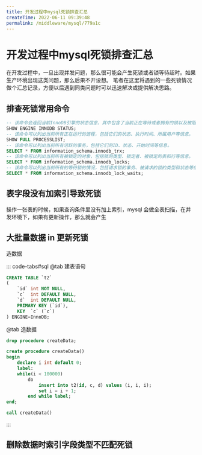 ```yaml
---
title: 开发过程中mysql死锁排查汇总
createTime: 2022-06-11 09:39:48
permalink: /middleware/mysql/779a1c
---
```


# 开发过程中mysql死锁排查汇总

在开发过程中，一旦出现并发问题，那么很可能会产生死锁或者锁等待超时。如果生产环境出现这类问题，那么后果不开设想。
笔者在这里将遇到的一些死锁情况做个汇总记录，方便以后遇到同类问题时可以迅速解决或提供解决思路。

## 排查死锁常用命令
```sql
-- 该命令会返回当前InnoDB引擎的状态信息，其中包含了当前正在等待或者拥有的锁以及被阻塞的事务等信息。
SHOW ENGINE INNODB STATUS;
-- 该命令可以列出当前所有正在运行的进程，包括它们的状态、执行时间、所属用户等信息。
SHOW FULL PROCESSLIST;
-- 该命令可以列出当前所有活跃的事务，包括它们的ID、状态、开始时间等信息。
SELECT * FROM information_schema.innodb_trx;
-- 该命令可以列出当前所有被锁定的对象，包括锁的类型、锁定者、被锁定的表和行等信息。
SELECT * FROM information_schema.innodb_locks;
-- 该命令可以列出当前所有的等待锁的情况，包括请求锁的事务、被请求的锁的类型和状态等信息。
SELECT * FROM information_schema.innodb_lock_waits;
```

## 表字段没有加索引导致死锁

操作一张表的时候，如果查询条件里没有加上索引，mysql 会做全表扫描，在并发环境下，如果有更新操作，那么就会产生

## 大批量数据 in 更新死锁

造数据

::: code-tabs#sql
@tab 建表语句
```sql
CREATE TABLE `t2`
(
    `id` int NOT NULL,
    `c`  int DEFAULT NULL,
    `d`  int DEFAULT NULL,
    PRIMARY KEY (`id`),
    KEY  `c` (`c`)
) ENGINE=InnoDB;
```
@tab 造数据
```sql
drop procedure createData;

create procedure createData()
begin
    declare i int default 0;
    label:
    while(i < 100000)
        do
            insert into t2(id, c, d) values (i, i, i);
            set i = i + 1;
        end while label;
end;

call createData()
```
:::

## 删除数据时索引字段类型不匹配死锁